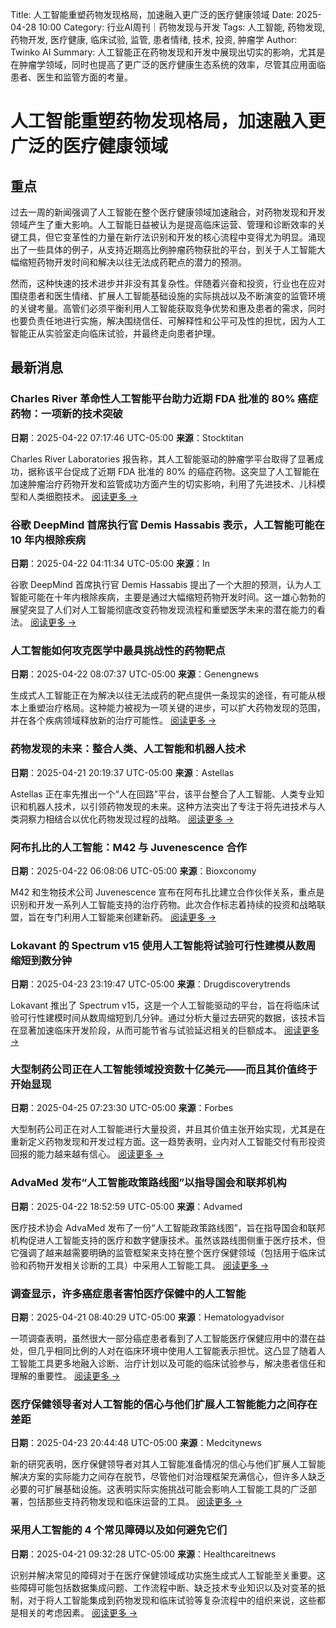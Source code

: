 Title: 人工智能重塑药物发现格局，加速融入更广泛的医疗健康领域
Date: 2025-04-28 10:00
Category: 行业AI周刊｜药物发现与开发
Tags: 人工智能, 药物发现, 药物开发, 医疗健康, 临床试验, 监管, 患者情绪, 技术, 投资, 肿瘤学
Author: Twinko AI
Summary: 人工智能正在药物发现和开发中展现出切实的影响，尤其是在肿瘤学领域，同时也提高了更广泛的医疗健康生态系统的效率，尽管其应用面临患者、医生和监管方面的考量。

# 人工智能重塑药物发现格局，加速融入更广泛的医疗健康领域

## 重点

过去一周的新闻强调了人工智能在整个医疗健康领域加速融合，对药物发现和开发领域产生了重大影响。人工智能日益被认为是提高临床运营、管理和诊断效率的关键工具，但它变革性的力量在新疗法识别和开发的核心流程中变得尤为明显。涌现出了一些具体的例子，从支持近期高比例肿瘤药物获批的平台，到关于人工智能大幅缩短药物开发时间和解决以往无法成药靶点的潜力的预测。

然而，这种快速的技术进步并非没有其复杂性。伴随着兴奋和投资，行业也在应对围绕患者和医生情绪、扩展人工智能基础设施的实际挑战以及不断演变的监管环境的关键考量。高管们必须平衡利用人工智能获取竞争优势和惠及患者的需求，同时也要负责任地进行实施，解决围绕信任、可解释性和公平可及性的担忧，因为人工智能正从实验室走向临床试验，并最终走向患者护理。

## 最新消息

### Charles River 革命性人工智能平台助力近期 FDA 批准的 80% 癌症药物：一项新的技术突破

**日期**：2025-04-22 07:17:46 UTC-05:00
**来源**：Stocktitan

Charles River Laboratories 报告称，其人工智能驱动的肿瘤学平台取得了显著成功，据称该平台促成了近期 FDA 批准的 80% 的癌症药物。这突显了人工智能在加速肿瘤治疗药物开发和监管成功方面产生的切实影响，利用了先进技术、儿科模型和人类细胞技术。
[阅读更多 →](https://www.stocktitan.net/news/CRL/charles-river-leverages-advanced-technology-to-expedite-oncology-gph2tko2ejbm.html)

### 谷歌 DeepMind 首席执行官 Demis Hassabis 表示，人工智能可能在 10 年内根除疾病

**日期**：2025-04-22 04:11:34 UTC-05:00
**来源**：In

谷歌 DeepMind 首席执行官 Demis Hassabis 提出了一个大胆的预测，认为人工智能可能在十年内根除疾病，主要是通过大幅缩短药物开发时间。这一雄心勃勃的展望突显了人们对人工智能彻底改变药物发现流程和重塑医学未来的潜在能力的看法。
[阅读更多 →](https://in.mashable.com/tech/93052/ai-could-eradicate-diseases-within-10-years-says-google-deepmind-chief-demis-hassabis)

### 人工智能如何攻克医学中最具挑战性的药物靶点

**日期**：2025-04-22 08:07:37 UTC-05:00
**来源**：Genengnews

生成式人工智能正在为解决以往无法成药的靶点提供一条现实的途径，有可能从根本上重塑治疗格局。这种能力被视为一项关键的进步，可以扩大药物发现的范围，并在各个疾病领域释放新的治疗可能性。
[阅读更多 →](https://www.genengnews.com/topics/artificial-intelligence/how-ai-is-cracking-medicines-most-challenging-drug-targets/)

### 药物发现的未来：整合人类、人工智能和机器人技术

**日期**：2025-04-21 20:19:37 UTC-05:00
**来源**：Astellas

Astellas 正在率先推出一个“人在回路”平台，该平台整合了人工智能、人类专业知识和机器人技术，以引领药物发现的未来。这种方法突出了专注于将先进技术与人类洞察力相结合以优化药物发现过程的战略。
[阅读更多 →](https://www.astellas.com/en/stories/ai-drug-discovery)

### 阿布扎比的人工智能：M42 与 Juvenescence 合作

**日期**：2025-04-22 06:08:06 UTC-05:00
**来源**：Bioxconomy

M42 和生物技术公司 Juvenescence 宣布在阿布扎比建立合作伙伴关系，重点是识别和开发一系列人工智能支持的治疗药物。此次合作标志着持续的投资和战略联盟，旨在专门利用人工智能来创建新药。
[阅读更多 →](https://www.bioxconomy.com/partnering/ai-in-abu-dhabi-m42-partners-with-juvenescence)

### Lokavant 的 Spectrum v15 使用人工智能将试验可行性建模从数周缩短到数分钟

**日期**：2025-04-23 23:19:47 UTC-05:00
**来源**：Drugdiscoverytrends

Lokavant 推出了 Spectrum v15，这是一个人工智能驱动的平台，旨在将临床试验可行性建模时间从数周缩短到几分钟。通过分析大量过去研究的数据，该技术旨在显著加速临床开发阶段，从而可能节省与试验延迟相关的巨额成本。
[阅读更多 →](https://www.drugdiscoverytrends.com/lokavants-spectrum-v15-uses-ai-to-cut-trial-feasibility-modeling-from-weeks-to-minutes/)

### 大型制药公司正在人工智能领域投资数十亿美元——而且其价值终于开始显现

**日期**：2025-04-25 07:23:30 UTC-05:00
**来源**：Forbes

大型制药公司正在对人工智能进行大量投资，并且其价值主张开始实现，尤其是在重新定义药物发现和开发过程方面。这一趋势表明，业内对人工智能交付有形投资回报的能力越来越有信心。
[阅读更多 →](https://www.forbes.com/sites/saibala/2025/04/25/big-pharma-is-investing-billions-in-ai--and-the-value-is-finally-starting-to-show/)

### AdvaMed 发布“人工智能政策路线图”以指导国会和联邦机构

**日期**：2025-04-22 18:52:59 UTC-05:00
**来源**：Advamed

医疗技术协会 AdvaMed 发布了一份“人工智能政策路线图”，旨在指导国会和联邦机构促进人工智能支持的医疗和数字健康技术。虽然该路线图侧重于医疗技术，但它强调了越来越需要明确的监管框架来支持在整个医疗保健领域（包括用于临床试验和药物开发相关诊断的工具）中采用人工智能工具。
[阅读更多 →](https://www.advamed.org/industry-updates/news/advamed-releases-ai-policy-roadmap-to-guide-congress-and-federal-agencies/)

### 调查显示，许多癌症患者害怕医疗保健中的人工智能

**日期**：2025-04-21 08:40:29 UTC-05:00
**来源**：Hematologyadvisor

一项调查表明，虽然很大一部分癌症患者看到了人工智能医疗保健应用中的潜在益处，但几乎相同比例的人对在临床环境中使用人工智能表示担忧。这凸显了随着人工智能工具更多地融入诊断、治疗计划以及可能的临床试验参与，解决患者信任和理解的重要性。
[阅读更多 →](https://www.hematologyadvisor.com/news/many-cancer-patients-afraid-of-ai-in-health-care-survey-suggests/)

### 医疗保健领导者对人工智能的信心与他们扩展人工智能能力之间存在差距

**日期**：2025-04-23 20:44:48 UTC-05:00
**来源**：Medcitynews

新的研究表明，医疗保健领导者对其人工智能准备情况的信心与他们扩展人工智能解决方案的实际能力之间存在脱节，尽管他们对治理框架充满信心，但许多人缺乏必要的可扩展基础设施。这表明实际实施挑战可能会影响人工智能工具的广泛部署，包括那些支持药物发现和临床运营的工具。
[阅读更多 →](https://medcitynews.com/2025/04/healthcare-ai-technology-2/)

### 采用人工智能的 4 个常见障碍以及如何避免它们

**日期**：2025-04-21 09:32:28 UTC-05:00
**来源**：Healthcareitnews

识别并解决常见的障碍对于在医疗保健领域成功实施生成式人工智能至关重要。这些障碍可能包括数据集成问题、工作流程中断、缺乏技术专业知识以及对变革的抵制，对于将人工智能集成到药物发现和临床试验等复杂流程中的组织来说，这些都是相关的考虑因素。
[阅读更多 →](https://www.healthcareitnews.com/news/4-common-ai-adoption-roadblocks-and-how-avoid-them)